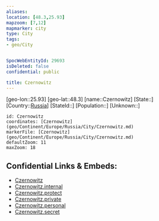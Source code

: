 ```yaml
---
aliases: 
location: [48.3,25.93]
mapzoom: [7,12] 
mapmarker: city 
type: City
tags:
- geo/City


SpocWebEntityId: 29693
isDeleted: false
confidential: public

title: Czernowitz
---
```

[geo-lon::25.93]
[geo-lat::48.3]
[name::Czernowitz]
[State::]
[Country::[Russia](geo/Continent/Europe/Russia.md)]
[StateId::]
[Population::]
[Unknown::]


```leaflet
id: Czernowitz
coordinates: [Czernowitz](geo/Continent/Europe/Russia/City/Czernowitz.md)
markerFile: [Czernowitz](geo/Continent/Europe/Russia/City/Czernowitz.md)
defaultZoom: 11 
maxZoom: 18
```


## Confidential Links & Embeds: 
- [Czernowitz](../../../../../../_public/geo/Continent/Europe/Russia/City/Czernowitz.md) 
- [Czernowitz.internal](../../../../../../_internal/geo/Continent/Europe/Russia/City/Czernowitz.internal.md) 
- [Czernowitz.protect](../../../../../../_protect/geo/Continent/Europe/Russia/City/Czernowitz.protect.md) 
- [Czernowitz.private](../../../../../../_private/geo/Continent/Europe/Russia/City/Czernowitz.private.md) 
- [Czernowitz.personal](../../../../../../_personal/geo/Continent/Europe/Russia/City/Czernowitz.personal.md) 
- [Czernowitz.secret](../../../../../../_secret/geo/Continent/Europe/Russia/City/Czernowitz.secret.md) 
